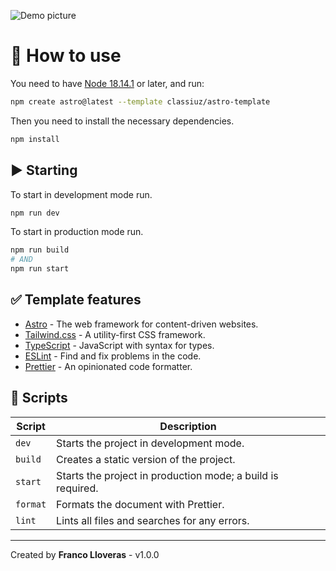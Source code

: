 ![Demo picture](https://astro-template-rose.vercel.app/demo.png)

# 🚀 How to use

You need to have [Node 18.14.1](https://nodejs.org) or later, and run:

```bash
npm create astro@latest --template classiuz/astro-template
```

Then you need to install the necessary dependencies.

```bash
npm install
```

## ▶️ Starting

To start in development mode run.

```bash
npm run dev
```

To start in production mode run.

```bash
npm run build
# AND
npm run start
```

## ✅ Template features

- [Astro](https://astro.build) - The web framework for content-driven websites.
- [Tailwind.css](https://tailwindcss.com) - A utility-first CSS framework.
- [TypeScript](https://www.typescriptlang.org) - JavaScript with syntax for types.
- [ESLint](https://eslint.org) - Find and fix problems in the code.
- [Prettier](https://prettier.io) - An opinionated code formatter.

## 🤖 Scripts

| Script   | Description                                                 |
| -------- | ----------------------------------------------------------- |
| `dev`    | Starts the project in development mode.                     |
| `build`  | Creates a static version of the project.                    |
| `start`  | Starts the project in production mode; a build is required. |
| `format` | Formats the document with Prettier.                         |
| `lint`   | Lints all files and searches for any errors.                |

---

Created by **Franco Lloveras** - v1.0.0
